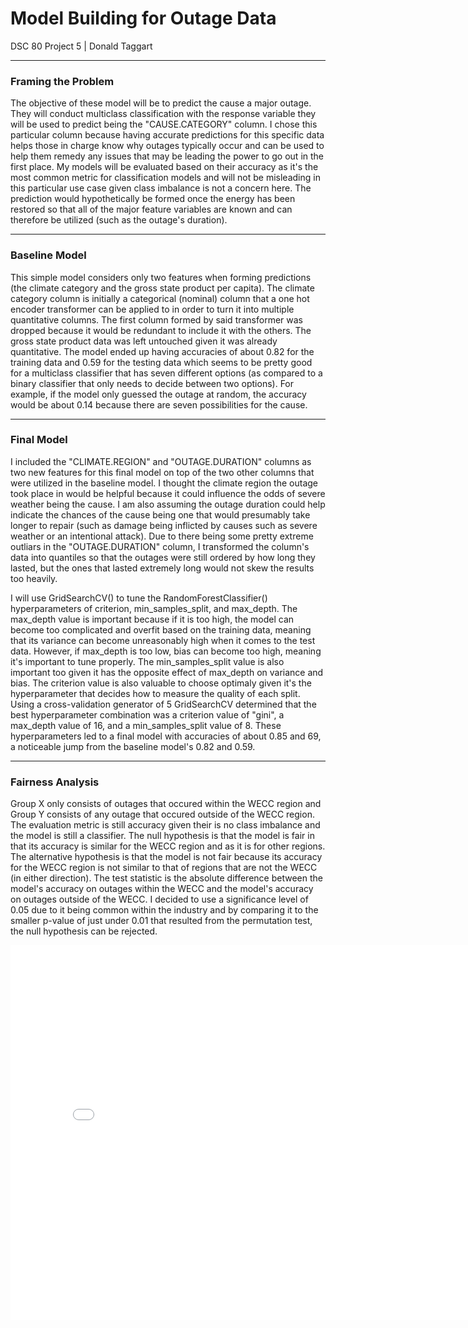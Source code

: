 # Model Building for Outage Data
DSC 80 Project 5 | Donald Taggart

---
### Framing the Problem

   The objective of these model will be to predict the cause a major outage. They will conduct multiclass classification with the response variable they will be used to predict being the "CAUSE.CATEGORY" column. I chose this particular column because having accurate predictions for this specific data helps those in charge know why outages typically occur and can be used to help them remedy any issues that may be leading the power to go out in the first place.  My models will be evaluated based on their accuracy as it's the most common metric for classification models and will not be misleading in this particular use case given class imbalance is not a concern here. The prediction would hypothetically be formed once the energy has been restored so that all of the major feature variables are known and can therefore be utilized (such as the outage's duration).

---
### Baseline Model

   This simple model considers only two features when forming predictions (the climate category and the gross state product per capita). The climate category column is initially a categorical (nominal) column that a one hot encoder transformer can be applied to in order to turn it into multiple quantitative columns. The first column formed by said transformer was dropped because it would be redundant to include it with the others. The gross state product data was left untouched given it was already quantitative. The model ended up having accuracies of about 0.82 for the training data and 0.59 for the testing data which seems to be pretty good for a multiclass classifier that has seven different options (as compared to a binary classifier that only needs to decide between two options). For example, if the model only guessed the outage at random, the accuracy would be about 0.14 because there are seven possibilities for the cause.
   
---
### Final Model

   I included the "CLIMATE.REGION" and "OUTAGE.DURATION" columns as two new features for this final model on top of the two other columns that were utilized in the baseline model. I thought the climate region the outage took place in would be helpful because it could influence the odds of severe weather being the cause. I am also assuming the outage duration could help indicate the chances of the cause being one that would presumably take longer to repair (such as damage being inflicted by causes such as severe weather or an intentional attack). Due to there being some pretty extreme outliars in the "OUTAGE.DURATION" column, I transformed the column's data into quantiles so that the outages were still ordered by how long they lasted, but the ones that lasted extremely long would not skew the results too heavily.
   
   I will use GridSearchCV() to tune the RandomForestClassifier() hyperparameters of criterion, min_samples_split, and max_depth. The max_depth value is important because if it is too high, the model can become too complicated and overfit based on the training data, meaning that its variance can become unreasonably high when it comes to the test data. However, if max_depth is too low, bias can become too high, meaning it's important to tune properly. The min_samples_split value is also important too given it has the opposite effect of max_depth on variance and bias. The criterion value is also valuable to choose optimaly given it's the hyperparameter that decides how to measure the quality of each split. Using a cross-validation generator of 5 GridSearchCV determined that the best hyperparameter combination was a criterion value of "gini", a max_depth value of 16, and a min_samples_split value of 8. These hyperparameters led to a final model with accuracies of about 0.85 and 69, a noticeable jump from the baseline model's 0.82 and 0.59.
   
---
### Fairness Analysis

   Group X only consists of outages that occured within the WECC region and Group Y consists of any outage that occured outside of the WECC region. The evaluation metric is still accuracy given their is no class imbalance and the model is still a classifier. The null hypothesis is that the model is fair in that its accuracy is similar for the WECC region and as it is for other regions. The alternative hypothesis is that the model is not fair because its accuracy for the WECC region is not similar to that of regions that are not the WECC (in either direction). The test statistic is the absolute difference between the model's accuracy on outages within the WECC and the model's accuracy on outages outside of the WECC. I decided to use a significance level of 0.05 due to it being common within the industry and by comparing it to the smaller p-value of just under 0.01 that resulted from the permutation test, the null hypothesis can be rejected.

<iframe src="assets/test_stat_empirical_distribution.html" width=800 height=600 frameBorder=0></iframe>
